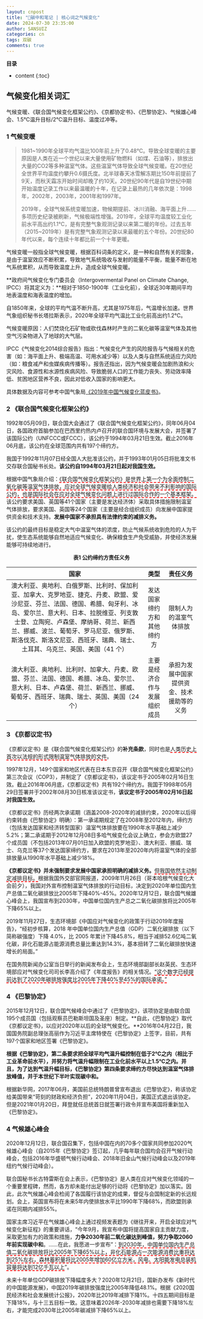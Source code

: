 ```yaml
---
layout: cnpost
title: "📗碳中和笔记 | 核心词之气候变化"
date: 2024-07-30 23:35:00
author: SANSUIZ
categories: cn
tags: 双碳
comments: true
---
```


__目录__

* content
{:toc}


## 气候变化相关词汇

气候变暖、《联合国气候变化框架公约》、《京都协定书》、《巴黎协定》、气候雄心峰会、1.5℃温升目标/2℃温升目标、温度过冲等。

### 1 气候变暖

> 1981~1990年全球平均气温比100年前上升了0.48℃。导致全球变暖的主要原因是人类在近一个世纪以来大量使用矿物燃料（如煤、石油等），排放出大量的CO2等多种温室气体。这些温室气体导致全球气候变暖。在20世纪全世界平均温度约攀升0.6摄氏度。北半球春天冰雪解冻期比150年前提前了9天，而秋天霜冻开始时间却晚了约10天。20世纪90年代是自19世纪中期开始温度记录工作以来最温暖的十年，在记录上最热的几年依次是：1998年，2002年，2003年，2001年和1997年。
> 
> 2019年，全球气候系统变暖加速，物候期提前、冰川消融、海平面上升……多项历史纪录被刷新，气候极端性增强。2019年，全球平均温度较工业化前水平高出约1.1℃，是有完整气象观测记录以来第二暖的年份。过去五年（2015~2019年）是有完整气象观测记录以来最暖的五个年份。20世纪80年代以来，每个连续十年都比前一个十年更暖。

气候变暖一般指全球气候变暖，根据百科词条的定义，是一种和自然有关的现象，是由于温室效应不断积累，导致地气系统吸收与发射的能量不平衡，能量不断在地气系统累积，从而导致温度上升，造成全球气候变暖。

**政府间气候变化专门委员会（Intergovermental Panel on Climate Change, IPCC）将其定义为：**相对于1850-1900年（工业化前），全球近30年期间平均地表温度和海表温度的增加。

自1850年来，全球的平均气温不断升高，尤其是1975年后，气温增长加速。世界气象组织秘书长塔拉斯表示，2020年全球平均气温比工业化前高出约1.2℃。

气候变暖原因：人们焚烧化石矿物或砍伐森林时产生的二氧化碳等温室气体及其他空气污染物进入了地球的大气层。

IPCC《气候变化2014综合报告》指出：气候变化产生的风险报告与气候相关的危害（如：海平面上升、极端高温、可用水减少等）以及人类与自然系统适应力风险（如：粮食减产和虫媒疾病传播等）。报告还指出，因为气候变暖会加剧热浪和火灾风险、食源性和水源性疾病风险、导致脆弱人口的工作能力丧失、劳动效率降低、贫困地区营养不良，因此对低收入国家的影响更大。

具体数据及内容可参考中国气象局[《2019年中国气候变化蓝皮书》](https://www.cma.gov.cn/zfxxgk/gknr/qxbg/201905/t20190524_1709279.html)。

### 2 《联合国气候变化框架公约》

1992年05月09日，联合国大会通过了《联合国气候变化框架公约》，同年06月04日，各国政府首脑参加在巴西里约热内卢召开的联合国环境与发展大会，并签署了该国际公约（UNFCCC或FCCC），该公约于1994年03月21日生效。截止2016年06月底，该公约在全球范围内共有197个缔约方。

我国于1992年11月07日经全国人大批准该公约，并于1993年01月05日将批准文书交存联合国秘书长处。**该公约自1994年03月21日起对我国生效。**

根据中国气象局介绍：<span style="border-bottom: 2px dashed red;">《联合国气候变化框架公约》是世界上第一个为全面控制二氧化碳等温室气体排放，应对全球气候变暖给人类经济和社会带来不利影响的国际公约，也是国际社会在应对全球气候变化问题上进行过国际合作的一个基本框架。</span>该公约要求美国、英国等41个国家（主要是发达经济体）采取具体措施限制温室气体排放，要求美国、英国等24个国家（主要是经合组织成员）向发展中国家提供资金和技术支持。**发展中国家不承担具有法律约束的减排义务。**

该公约的最终目标是稳定大气中温室气体的浓度，防止气候系统收到危险的人为干扰，使生态系统能够自然地适应气候变化、确保粮食生产免受威胁，并使经济发展能够可持续地进行。

<center><strong>表1 公约缔约方责任义务</strong></center>

|国家|类型|责任义务|
:-:|:-:|:-:
澳大利亚、奥地利、白俄罗斯、比利时、保加利亚、加拿大、克罗地亚、捷克、丹麦、欧盟、爱沙尼亚、芬兰、法国、德国、希腊、匈牙利、冰岛、爱尔兰、意大利、日本、拉脱维亚、列支敦士登、立陶宛、卢森堡、摩纳哥、荷兰、新西兰、挪威、波兰、葡萄牙、罗马尼亚、俄罗斯、斯洛伐克、斯洛文尼亚、西班牙、瑞典、瑞士、土耳其、乌克兰、英国、美国（41 个）|发达国家缔约方和其他缔约方|限制人为的温室气体排放
澳大利亚、奥地利、比利时、加拿大、丹麦、欧盟、芬兰、法国、德国、希腊、冰岛、爱尔兰、意大利、日本、卢森堡、荷兰、新西兰、挪威、葡萄牙、西班牙、瑞典、瑞士、英国、美国（24 个）|主要是经济合作与发展组织成员|承担为发展中国家提供资金、技术援助等的义务

### 3 《京都议定书》

《京都议定书》是《联合国气候变化框架公约》的**补充条款**，同时也是<span style="border-bottom: 2px dashed red;">人类历史上首次以法规的形式限制温室气体排放的文件</span>。

1997年12月，149个国家和地区代表在日本东京召开《联合国气候变化框架公约》第三次会议（COP3），并制定了《京都议定书》，该议定书于2005年02月16日生效。截止2016年06月底，《京都议定书》共有192个缔约方。我国于1998年05月29日签署并于2002年08月30日核准该议定书，**该议定书于2005年02月16日起对我国生效。**

《京都议定书》历经两次承诺期（涵盖2008-2020年的减排约束，2020年以后得约束转由《巴黎协定》明确）：第一承诺期规定了在2008年至2012年内，缔约方（包括发达国家和经济转型国家）温室气体排放要在1990年水平基础上减少5.2%；第二承诺期于2012年12月08日多哈气候变化会议上确立，参会方欧盟27个成员国（不包括2013年07月01日加入欧盟的克罗地亚）、澳大利亚、挪威、瑞士、乌克兰等37个发达国家缔约方，要求在2013年至2020年内将温室气体的全部排放量从1990年水平基础上减少18%。

**《京都议定书》并未强制要求发展中国家承担明确的减排义务。**<span style="border-bottom: 2px dashed red;">但我国依然主动制定减排目标。</span>根据我国外交部官网报道，2009年11月26日（哥本哈根气候变化大会前夕），我国对外宣布控制温室气体排放的行动目标，决定到2020年单位国内生产总值二氧化碳排放比2005年下降40%-45%。2020年12月12日，联合国气候雄心峰会上，我国宣布到2030年，中国单位国内生产总之二氧化碳排放将比2005年下降65%以上。

2019年11月27日，生态环境部《中国应对气候变化的政策于行动2019年度报告》，“经初步核算，2018 年中国单位国内生产总值（GDP）二氧化碳排放（以下简称碳强度）下降 4.0%，比 2005 年累计下降45.8%，相当于减排52.6亿吨二氧化碳，非化石能源占能源消费总量比重达到14.3%，基本扭转了二氧化碳排放快速增长的局面。”

在国务院新闻办公室当日举行的新闻发布会上，生态环境部副部长赵英民、生态环境部应对气候变化司司长李高介绍了《年度报告》的相关情况。<span style="border-bottom: 2px dashed red;">“这个数字已经提前达到了2020年碳排放强度比2005年下降40%至45%的国际承诺。”</span>

### 4 《巴黎协定》

2015年12月12日，联合国气候峰会中通过了《巴黎协定》，该项协定是由联合国195个成员国（包括观察员巴勒斯坦国及圣座）制定。**自此，《巴黎协定》取代《京都议定书》，以应对2020年以后的全球气候变化。**2016年04月22日，我国国务院副总理张高丽作为习近平主席特使在《巴黎协定》上签字，目前，共有197个国家和地区签署《巴黎协定》。

**根据《巴黎协定》，第二条要求把全球平均气温升幅控制在低于2℃之内（相比于工业革命前水平），并努力将气温升幅限制在工业化前水平以上1.5℃之内。并且，为了达到气温升幅目标，《巴黎协定》第四条要求缔约方尽快达到温室气体排放峰值，并于本世纪下半叶实现碳中和。**

根据新华网，2017年06月，美国前总统特朗普曾宣布退出《巴黎协定》，称该协定给美国带来“苛刻的财政和经济负担”，2020年11月04日，美国正式退出该协定。但是2021年01月20日，拜登就任总统首日就签署行政令并宣布美国将重新加入《巴黎协定》。

### 4 气候雄心峰会

2020年12月12日，联合国召集下，包括中国在内的70多个国家共同参加2020气候雄心峰会（自2015年《巴黎协定》签订起，几乎每年联合国均会召开气候行动峰会，包括2016年华盛顿气候行动峰会、2018年旧金山气候行动峰会以及2019年纽约气候行动峰会）。

联合国秘书长古特雷斯在会上表示，《巴黎协定》是人类在应对气候变化领域的一个重要里程碑，然而，各方却未能付出足够的行动将《巴黎协定》加以落实。因此，此次气候雄心峰会检阅了各国履行该协定的成果，督促与会国制定新的长远规划。会上，英国宣布将在未来5年内使排放水平比1990年下降68%，而欧盟则承诺在同期内减排55%。

国家主席习近平在气候雄心峰会上通过视频发表题为《继往开来，开启全球应对气候变化新征程》的重要讲话，“今年9月，我宣布中国将提高国家自主贡献力度，采取更加有力的政策和措施，**力争2030年前二氧化碳达到峰值，努力争取2060年前实现碳中和**。……在此，我愿进一步宣布”：<span style="border-bottom: 2px dashed red;">到2030年，中国单位国内生产总值二氧化碳排放将比2005年下降65%以上，非化石能源占一次能源消费比重将达到25%左右，森林蓄积量将比2005年增加60亿立方米，风电、太阳能发电总装机容量将达到12亿千瓦以上</span>”。

未来十年单位GDP碳排放下降幅度多大？2020年12月21日，国新办发布《新时代的中国能源发展》，中国2019年碳排放强度比2005年降低48.1%。根据《2020国民经济和社会发展统计公报》，2020年比2019年减排下降1%。十四五期间目标是下降18%，与十三五目标一致。这意味着2026年-2030年减排也需要下降18%左右，才能完成2030年比2005年碳减排下降65%以上。